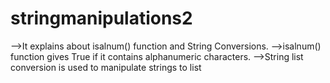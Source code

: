 # stringmanipulations2
-->It explains about isalnum() function and String Conversions.
-->isalnum() function gives True if it contains alphanumeric characters.
-->String list conversion is used to manipulate strings to list

